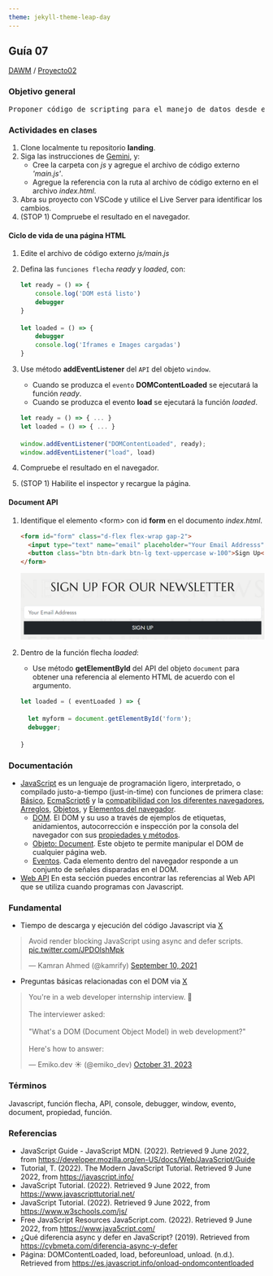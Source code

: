 ```yaml
---
theme: jekyll-theme-leap-day
---
```


## Guía 07

[DAWM](/DAWM/) / [Proyecto02](/DAWM/proyectos/2024/proyecto02)

<link href="styles/mystyle.css" rel="stylesheet" />

### Objetivo general

<pre class="purpose">
Proponer código de scripting para el manejo de datos desde el cliente mediante el desarrollo de una <i>landing page</i> funcional y atractiva utilizando una plantilla de Bootstrap para la adecuación a los requerimientos específicos.
</pre>

### Actividades en clases

1. Clone localmente tu repositorio **landing**.
2. Siga las instrucciones de [Gemini](gemini/guia07-gemini01.pdf), y:
    - Cree la carpeta con _js_ y agregue el archivo de código externo _'main.js'_.
    - Agregue la referencia con la ruta al archivo de código externo en el archivo _index.html_.
3. Abra su proyecto con VSCode y utilice el Live Server para identificar los cambios. 
4. (STOP 1) Compruebe el resultado en el navegador.

#### Ciclo de vida de una página HTML 

1. Edite el archivo de código externo _js/main.js_
2. Defina las `funciones flecha` _ready_ y _loaded_, con: 

    ```js
    let ready = () => {
        console.log('DOM está listo')
        debugger
    }

    let loaded = () => {
        debugger
        console.log('Iframes e Images cargadas')
    }
    ```

3. Use método **addEventListener** del `API` del objeto `window`.

    - Cuando se produzca el `evento` **DOMContentLoaded** se ejecutará la función _ready_.
    - Cuando se produzca el evento **load** se ejecutará la función _loaded_.

    ```javascript
    let ready = () => { ... }
    let loaded = () => { ... }

    window.addEventListener("DOMContentLoaded", ready);
    window.addEventListener("load", load)
    ```

4. Compruebe el resultado en el navegador.
5. (STOP 1) Habilite el inspector y recargue la página.

#### Document API

1. Identifique el elemento &lt;form&gt; con id **form** en el documento _index.html_.

    ```html
    <form id="form" class="d-flex flex-wrap gap-2">
      <input type="text" name="email" placeholder="Your Email Addresss" class="form-control form-control-lg">
      <button class="btn btn-dark btn-lg text-uppercase w-100">Sign Up</button>
    </form>
    ```

    <img src="./imagenes/guia07_formulario.png" alt="formulario" class="img-centered">

2. Dentro de la función flecha _loaded_:
    
    + Use método **getElementById** del API del objeto `document` para obtener una referencia al elemento HTML de acuerdo con el argumento. 

    ```typescript
    let loaded = ( eventLoaded ) => {

      let myform = document.getElementById('form');
      debugger;

    }
    ```

### Documentación

* [JavaScript](https://developer.mozilla.org/es/docs/Web/JavaScript)  es un lenguaje de programación ligero, interpretado, o compilado justo-a-tiempo (just-in-time) con funciones de primera clase: [Básico](https://developer.mozilla.org/es/docs/Learn/Getting_started_with_the_web/JavaScript_basics), [EcmaScript6](http://es6-features.org/#) y la [compatibilidad con los diferentes navegadores](http://kangax.github.io/compat-table/es6/), [Arreglos](https://developer.mozilla.org/es/docs/Web/JavaScript/Referencia/Objetos_globales/Array), [Objetos](https://developer.mozilla.org/es/docs/Web/JavaScript/Guide/Trabajando_con_objectos), y [Elementos del navegador](https://javascript.info/browser-environment).
    - [DOM](https://javascript.info/dom-nodes). El DOM y su uso a través de ejemplos de etiquetas, anidamientos, autocorrección e inspección por la consola del navegador con sus [propiedades y métodos](https://developer.mozilla.org/es/docs/Web/API/Document).
    - [Objeto: Document](https://javascript.info/dom-navigation). Este objeto te permite manipular el DOM de cualquier página web.
    - [Eventos](https://javascript.info/events). Cada elemento dentro del navegador responde a un conjunto de señales disparadas en el DOM.
* [Web API](https://developer.mozilla.org/es/docs/Web/API) En esta sección puedes encontrar las referencias al Web API que se utiliza cuando programas con Javascript.

### Fundamental

* Tiempo de descarga y ejecución del código Javascript via [X](https://twitter.com/kamrify/status/1436392322451841026)

<blockquote class="twitter-tweet"><p lang="en" dir="ltr">Avoid render blocking JavaScript using async and defer scripts. <a href="https://t.co/JPDOlshMpk">pic.twitter.com/JPDOlshMpk</a></p>&mdash; Kamran Ahmed (@kamrify) <a href="https://twitter.com/kamrify/status/1436392322451841026?ref_src=twsrc%5Etfw">September 10, 2021</a></blockquote> <script async src="https://platform.twitter.com/widgets.js" charset="utf-8"></script>

* Preguntas básicas relacionadas con el DOM via [X](https://x.com/emiko_dev/status/1719339017051738188)

<blockquote class="twitter-tweet"><p lang="en" dir="ltr">You&#39;re in a web developer internship interview. 💼<br><br>The interviewer asked:<br><br>&quot;What&#39;s a DOM (Document Object Model) in web development?&quot;<br><br>Here&#39;s how to answer:</p>&mdash; Emiko.dev ☀️ (@emiko_dev) <a href="https://twitter.com/emiko_dev/status/1719339017051738188?ref_src=twsrc%5Etfw">October 31, 2023</a></blockquote> <script async src="https://platform.twitter.com/widgets.js" charset="utf-8"></script>

### Términos

Javascript, función flecha, API, console, debugger, window, evento, document, propiedad, función.

### Referencias

* JavaScript Guide - JavaScript MDN. (2022). Retrieved 9 June 2022, from https://developer.mozilla.org/en-US/docs/Web/JavaScript/Guide
* Tutorial, T. (2022). The Modern JavaScript Tutorial. Retrieved 9 June 2022, from https://javascript.info/ 
* JavaScript Tutorial. (2022). Retrieved 9 June 2022, from https://www.javascripttutorial.net/
* JavaScript Tutorial. (2022). Retrieved 9 June 2022, from https://www.w3schools.com/js/
* Free JavaScript Resources Java5cript.com. (2022). Retrieved 9 June 2022, from https://www.java5cript.com/
* ¿Qué diferencia async y defer en JavaScript? (2019). Retrieved from https://cybmeta.com/diferencia-async-y-defer
* Página: DOMContentLoaded, load, beforeunload, unload. (n.d.). Retrieved from https://es.javascript.info/onload-ondomcontentloaded